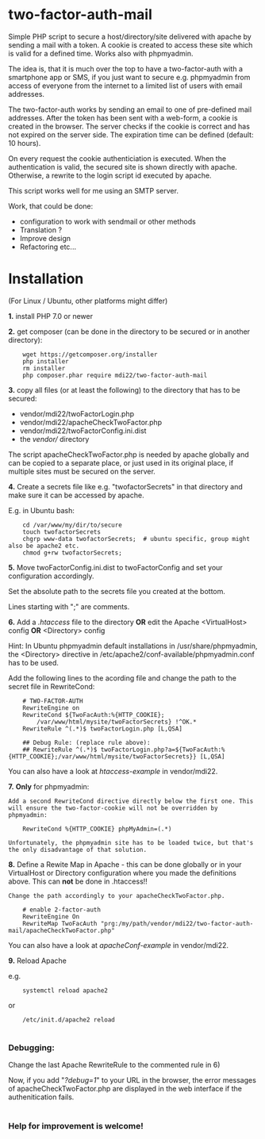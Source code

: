 # two-factor-auth-mail
Simple PHP script to secure a host/directory/site delivered with apache by sending a mail with a token. A cookie is created to access these site which is valid for a defined time. Works also with phpmyadmin.

The idea is, that it is much over the top to have a two-factor-auth with a smartphone app or SMS, if you just want to secure e.g. phpmyadmin from access of everyone from the internet to a limited list of users with email addresses. 

The two-factor-auth works by sending an email to one of pre-defined mail addresses. After the token has been sent with a web-form, a cookie is created in the browser. The server checks if the cookie is correct and has not expired on the server side. The expiration time can be defined (default: 10 hours).

On every request the cookie authenticiation is executed. When the authentication is valid, the secured site is shown directly with apache. Otherwise, a rewrite to the login script id executed by apache. 

This script works well for me using an SMTP server.

Work, that could be done:
* configuration to work with sendmail or other methods 
* Translation ?
* Improve design
* Refactoring etc...

# Installation
(For Linux / Ubuntu, other platforms might differ)

 **1.** install PHP 7.0 or newer

 **2.** get composer (can be done in the directory to be secured or in another directory):
  
        wget https://getcomposer.org/installer
        php installer
        rm installer
        php composer.phar require mdi22/two-factor-auth-mail

**3.** copy all files (or at least the following) to the directory that has to be secured:
 * vendor/mdi22/twoFactorLogin.php
 * vendor/mdi22/apacheCheckTwoFactor.php
 * vendor/mdi22/twoFactorConfig.ini.dist
 * the *vendor/* directory
 
The script apacheCheckTwoFactor.php is needed by apache globally and can be copied to a separate place, or just used in its original place, if multiple sites must be secured on the server.

**4.** Create a secrets file like e.g. "twofactorSecrets" in that directory and make sure it can be accessed by apache.

E.g. in Ubuntu bash: 


        cd /var/www/my/dir/to/secure
        touch twofactorSecrets
        chgrp www-data twofactorSecrets;  # ubuntu specific, group might also be apache2 etc.
        chmod g+rw twofactorSecrets;

**5.** Move twoFactorConfig.ini.dist to twoFactorConfig and set your configuration accordingly.

 Set the absolute path to the secrets file you created at the bottom.
 
 Lines starting with ";" are comments. 


**6.** Add a *.htaccess* file to the directory **OR** edit the Apache \<VirtualHost> config **OR** \<Directory> config

 Hint: In Ubuntu phpmyadmin default installations in /usr/share/phpmyadmin, the \<Directory> directive in  /etc/apache2/conf-available/phpmyadmin.conf has to be used.

Add the following lines to the acording file and change the path to the secret file in RewriteCond:


        # TWO-FACTOR-AUTH
        RewriteEngine on
        RewriteCond ${TwoFacAuth:%{HTTP_COOKIE};
            /var/www/html/mysite/twoFactorSecrets} !^OK.*
        RewriteRule ^(.*)$ twoFactorLogin.php [L,QSA]
        
        ## Debug Rule: (replace rule above):
        ## RewriteRule ^(.*)$ twoFactorLogin.php?a=${TwoFacAuth:%{HTTP_COOKIE};/var/www/html/mysite/twoFactorSecrets}} [L,QSA]
        
You can also have a look at *htaccess-example* in vendor/mdi22.
        
**7.** <b>Only</b> for phpmyadmin:

    Add a second RewriteCond directive directly below the first one. This will ensure the two-factor-cookie will not be overridden by phpmyadmin:
     
        RewriteCond %{HTTP_COOKIE} phpMyAdmin=(.*)
        
    Unfortunately, the phpmyadmin site has to be loaded twice, but that's the only disadvantage of that solution.
        
**8.** Define a Rewite Map in Apache - this can be done globally or in your VirtualHost or Directory configuration where you made the definitions above. This can **not** be done in .htaccess!!
 
    Change the path accordingly to your apacheCheckTwoFactor.php.
        
        # enable 2-factor-auth
        RewriteEngine On
        RewriteMap TwoFacAuth "prg:/my/path/vendor/mdi22/two-factor-auth-mail/apacheCheckTwoFactor.php"
        
You can also have a look at *apacheConf-example* in vendor/mdi22.
        
**9.** Reload Apache

e.g.
        
        systemctl reload apache2
        
or
        
        /etc/init.d/apache2 reload

#
### Debugging:

Change the last Apache RewriteRule to the commented rule in 6)
    
Now, if you add "*?debug=1*" to your URL in the browser, the error messages of apacheCheckTwoFactor.php are displayed in the web interface if the authenitication fails.


#
### Help for improvement is welcome!
